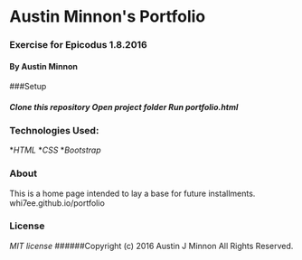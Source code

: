 # Austin Minnon's Portfolio
### Exercise for Epicodus 1.8.2016
#### By Austin Minnon
###Setup
#### *Clone this repository* *Open project folder* *Run portfolio.html*
### Technologies Used:
 *_HTML_ 
 *_CSS_ 
 *_Bootstrap_
### About
This is a home page intended to lay a base for future installments.
whi7ee.github.io/portfolio
### License
_MIT license_
######Copyright (c) 2016 Austin J Minnon All Rights Reserved.
